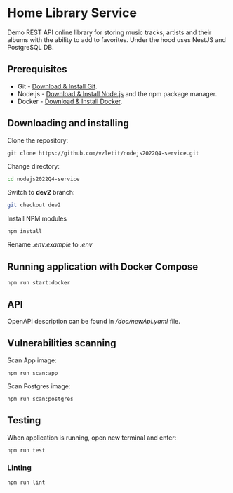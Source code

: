 # Home Library Service

Demo REST API online library for storing music tracks, artists and their albums with the ability to add to favorites. Under the hood uses NestJS and PostgreSQL DB.

## Prerequisites

- Git - [Download & Install Git](https://git-scm.com/downloads).
- Node.js - [Download & Install Node.js](https://nodejs.org/en/download/) and the npm package manager.
- Docker - [Download & Install Docker](https://www.docker.com/products/docker-desktop/).

## Downloading and installing
Clone the repository:
```
git clone https://github.com/vzletit/nodejs2022Q4-service.git
```
Change directory:

```bash
cd nodejs2022Q4-service 
```
Switch to **dev2** branch:

```bash
git checkout dev2
```

Install NPM modules 

```
npm install
```

Rename *.env.example* to *.env*


## Running application with Docker Compose

```
npm run start:docker
```

## API

OpenAPI description can be found in */doc/newApi.yaml* file.

## Vulnerabilities scanning

Scan App image:

```
npm run scan:app
```

Scan Postgres image:

```
npm run scan:postgres
```
## Testing

When application is running, open new terminal and enter:

```
npm run test
```

### Linting

```
npm run lint
```
